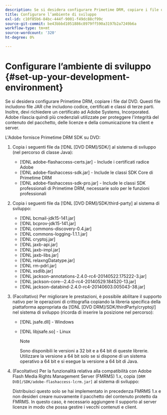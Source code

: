 ```yaml
---
description: Se si desidera configurare Primetime DRM, copiare i file dal DVD. Questi file includono file JAR che includono codice, certificati e classi di terze parti. Inoltre, devi richiedere un certificato ad Adobe Systems, Incorporated. Adobe rilascia quindi più credenziali utilizzate per proteggere l'integrità del contenuto del pacchetto, delle licenze e della comunicazione tra client e server.
title: Configurare l’ambiente di sviluppo
exl-id: c10f85b6-84bc-444f-9001-f49dc88cf99c
source-git-commit: be43bbbd1051886c8979ff590a3197b2a7249b6a
workflow-type: tm+mt
source-wordcount: '320'
ht-degree: 0%

---
```


# Configurare l’ambiente di sviluppo {#set-up-your-development-environment}

Se si desidera configurare Primetime DRM, copiare i file dal DVD. Questi file includono file JAR che includono codice, certificati e classi di terze parti. Inoltre, devi richiedere un certificato ad Adobe Systems, Incorporated. Adobe rilascia quindi più credenziali utilizzate per proteggere l&#39;integrità del contenuto del pacchetto, delle licenze e della comunicazione tra client e server.

L&#39;Adobe fornisce Primetime DRM SDK su DVD:

1. Copia i seguenti file da [!DNL [DVD DRM]/SDK/] al sistema di sviluppo (nel percorso di classe Java):

   * [!DNL adobe-flashaccess-certs.jar] - Include i certificati radice Adobe
   * [!DNL adobe-flashaccess-sdk.jar] - Include le classi SDK Core di Primetime DRM
   * [!DNL adobe-flashaccess-sdk-pro.jar] - Include le classi SDK professionali di Primetime DRM, necessarie solo per le funzioni professionali

1. Copia i seguenti file da [!DNL [DVD DRM]/SDK/third-party] al sistema di sviluppo:

   * [!DNL bcmail-jdk15-141.jar]
   * [!DNL bcprov-jdk15-141.jar]
   * [!DNL commons-discovery-0.4.jar]
   * [!DNL commons-logging-1.1.1.jar]
   * [!DNL cryptoj.jar]
   * [!DNL jaxb-api.jar]
   * [!DNL jaxb-impl.jar]
   * [!DNL jaxb-libs.jar]
   * [!DNL relaxngDatatype.jar]
   * [!DNL rm-pdrl.jar]
   * [!DNL xsdlib.jar]
   * [!DNL jackson-annotations-2.4.0-rc4-20140522.175222-3.jar]
   * [!DNL jackson-core--2.4.0-rc4-20140529.184520-13.jar]
   * [!DNL jackson-databind-2.4.0-rc4-20140603.005043-38.jar]

1. (Facoltativo) Per migliorare le prestazioni, è possibile abilitare il supporto nativo per le operazioni di crittografia copiando la libreria specifica della piattaforma appropriata da [!DNL [DVD DRM]/SDK/thirdParty/cryptoj/] nel sistema di sviluppo (ricorda di inserire la posizione nel percorso):

   * [!DNL jsafe.dll] - Windows
   * [!DNL libjsafe.so] - Linux

      >[!NOTE]
      >
      >Sono disponibili le versioni a 32 bit e a 64 bit di queste librerie. Utilizzare la versione a 64 bit solo se si dispone di un sistema operativo a 64 bit e si esegue la versione a 64 bit di Java.

1. (Facoltativo) Per la funzionalità relativa alla compatibilità con Adobe Flash Media Rights Management Server (FMRMS) 1.x, copia `[DRM DVD]/SDK/adobe-flashaccess-lcrm.jar]` al sistema di sviluppo:

   Distribuisci questo solo se hai implementato in precedenza FMRMS 1.x e non desideri creare nuovamente il pacchetto del contenuto protetto da FMRMS. In questo caso, è necessario aggiungere il supporto al server licenze in modo che possa gestire i vecchi contenuti e client.
